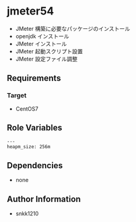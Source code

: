 jmeter54
=========

- JMeter 構築に必要なパッケージのインストール
- openjdk インストール
- JMeter インストール
- JMeter 起動スクリプト設置
- JMeter 設定ファイル調整

Requirements
------------

### Target
- CentOS7

Role Variables
--------------

```
---
heapm_size: 256m
```

Dependencies
------------

- none

Author Information
------------------

- snkk1210 
